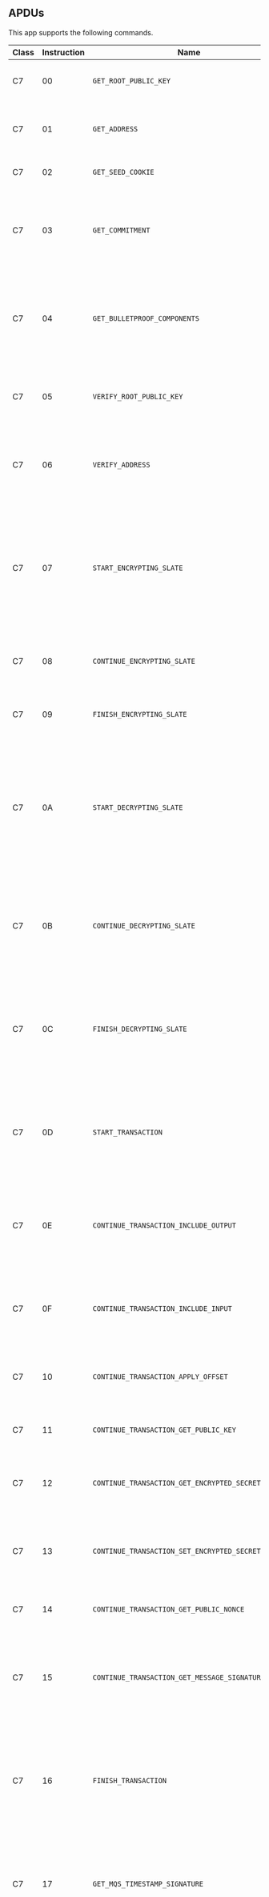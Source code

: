 ## APDUs

This app supports the following commands.

| Class | Instruction | Name                                              | Description |
|-------|-------------|---------------------------------------------------|-------------|
| C7    | 00          | `GET_ROOT_PUBLIC_KEY`                             | Returns an account's root public key |
| C7    | 01          | `GET_ADDRESS`                                     | Returns an account's address at a provided index |
| C7    | 02          | `GET_SEED_COOKIE`                                 | Returns an account's seed cookie |
| C7    | 03          | `GET_COMMITMENT`                                  | Returns an account's commitment for a provided identifier, value, and switch type |
| C7    | 04          | `GET_BULLETPROOF_COMPONENTS`                      | Returns an account's bulletproof components for a provided identifier, value, and switch type |
| C7    | 05          | `VERIFY_ROOT_PUBLIC_KEY`                          | Returns if the user verifies that an account's root public key is valid |
| C7    | 06          | `VERIFY_ADDRESS`                                  | Returns if the user verifies that an account's address at a provided index is valid |
| C7    | 07          | `START_ENCRYPTING_SLATE`                          | Return a random nonce and optional salt that will be used to encrypt data that will be provided later for an account at a provided index |
| C7    | 08          | `CONTINUE_ENCRYPTING_SLATE`                       | Returns the encrypted version of the provided data |
| C7    | 09          | `FINISH_ENCRYPTING_SLATE`                         | Returns the tag of the data that was encrypted |
| C7    | 0A          | `START_DECRYPTING_SLATE`                          | Prepares to start decrypted data that will be provided later with a provided nonce and optional salt for an account at a provided index |
| C7    | 0B          | `CONTINUE_DECRYPTING_SLATE`                       | Returns the decrypted version of the provided data that has then been encrypted with a random AES key |
| C7    | 0C          | `FINISH_DECRYPTING_SLATE`                         | Returns the random AES key used to decrypted the data that was previously returned if a valid tag is provided |
| C7    | 0D          | `START_TRANSACTION`                               | Starts a transaction for provided output, input, and fee amounts for an account at a provided index |
| C7    | 0E          | `CONTINUE_TRANSACTION_INCLUDE_OUTPUT`             | Includes the output for a provided identifier, value, and switch type in the transaction |
| C7    | 0F          | `CONTINUE_TRANSACTION_INCLUDE_INPUT`              | Includes the input for a provided identifier, value, and switch type in the transaction |
| C7    | 10          | `CONTINUE_TRANSACTION_APPLY_OFFSET`               | Applies an offset to the transaction's blinding factor |
| C7    | 11          | `CONTINUE_TRANSACTION_GET_PUBLIC_KEY`             | Returns the transaction's blinding factor's public key |
| C7    | 12          | `CONTINUE_TRANSACTION_GET_ENCRYPTED_SECRET_NONCE` | Returns the transaction's secret nonce encrypted |
| C7    | 13          | `CONTINUE_TRANSACTION_SET_ENCRYPTED_SECRET_NONCE` | Sets the transaction's secret nonce to a provided encrypted secret nonce |
| C7    | 14          | `CONTINUE_TRANSACTION_GET_PUBLIC_NONCE`           | Returns the transaction's public nonce |
| C7    | 15          | `CONTINUE_TRANSACTION_GET_MESSAGE_SIGNATURE`      | Returns the signature for a provided message and public key signed with the transaction's blinding factor |
| C7    | 16          | `FINISH_TRANSACTION`                              | Returns the signature for the provided kernel information signed with the transaction's blinding factor |
| C7    | 17          | `GET_MQS_TIMESTAMP_SIGNATURE`                     | Returns the signature for a provided timestamp signed with an account's MQS private key at a provided index |
| C7    | 18          | `GET_TOR_CERTIFICATE_SIGNATURE`                   | Returns the signature for a provided Tor certificate signed with an account's Tor private key at a provided index |

## Response Codes

This app can return the following response codes.

| Code   | Name                  | Description |
|--------|-----------------------|-------------|
| 0xB100 | `UNKNOWN_CLASS`       | APDU's class is unknown |
| 0xB101 | `UNKNOWN_INSTRUCTION` | APDU's instruction in unknown |
| 0xB102 | `MALFORMED_REQUEST`   | APDU is malformed |
| 0xB103 | `USER_REJECTED`       | User rejected the request |
| 0xB104 | `INTERNAL_ERROR`      | An internal error occurred |
| 0xD100 | `INVALID_PARAMETERS`  | APDU's parameters or data is invalid |
| 0xD101 | `INVALID_STATE`       | Operation can't be performed in the current state |
| 0xD102 | `DEVICE_LOCKED`       | Device is locked |
| 0x9000 | `SUCCESS`             | Success |

## Commands

### GET_ROOT_PUBLIC_KEY

#### Description

Returns an account's root public key after displaying a message on the device's screen to obtain the user's approval. The root public key can be used to create a view key.

#### Encoding

**Command**

| Class | Instruction |
|-------|-------------|
| C7    | 00          |

**Parameters**

| Parameter | Name | Description |
|-----------|------|-------------|
| P1        | N/A  | Unused (must be zero) |
| P2        | N/A  | Unused (must be zero) |

**Input data**

| Length | Name      | Description |
|--------|-----------|-------------|
| 4      | `account` | Account number (little endian, max 7FFFFFFF) |

**Output data**

| Length | Name              | Description |
|--------|-------------------|-------------|
| 33     | `root_public_key` | The compressed root public key for the provided account |

### GET_ADDRESS

#### Description

Returns an account's MQS, Tor, or Slatepack address at a provided index. This address is also the account's payment proof address at the provided index.

#### Encoding

**Command**

| Class | Instruction |
|-------|-------------|
| C7    | 01          |

**Parameters**

| Parameter | Name           | Description |
|-----------|----------------|-------------|
| P1        | `address_type` | 00 for MQS, 01 for Tor, or 02 for Slatepack address |
| P2        | N/A            | Unused (must be zero) |

**Input data**

| Length | Name      | Description |
|--------|-----------|-------------|
| 4      | `account` | Account number (little endian, max 7FFFFFFF)) |
| 4      | `index`   | Index number (little endian) |

**Output data**

| Length                                                  | Name      | Description |
|---------------------------------------------------------|-----------|-------------|
| 52 for MQS, 56 for Tor, and >= 60 for Slatepack address | `address` | The account's MQS, Tor, or Slatepack address at the provided index |

### GET_SEED_COOKIE

#### Description

Returns the SHA512 hash of the account's root public key. This hash can be used to determine if a connected hardware wallet corresponds to a previously obtained root public key.

#### Encoding

**Command**

| Class | Instruction |
|-------|-------------|
| C7    | 02          |

**Parameters**

| Parameter | Name | Description |
|-----------|------|-------------|
| P1        | N/A  | Unused (must be zero) |
| P2        | N/A  | Unused (must be zero) |

**Input data**

| Length  | Name         | Description |
|---------|--------------|-------------|
| 4       | `account`    | Account number (little endian, max 7FFFFFFF)) |

**Output data**

| Length | Name          | Description |
|--------|---------------|-------------|
| 64     | `seed_cookie` | The SHA512 hash of the account's root public key |

### GET_COMMITMENT

#### Description

Returns the account's commitment for the provided identifier, value, and switch type.

#### Encoding

**Command**

| Class | Instruction |
|-------|-------------|
| C7    | 03          |

**Parameters**

| Parameter | Name | Description |
|-----------|------|-------------|
| P1        | N/A  | Unused (must be zero) |
| P2        | N/A  | Unused (must be zero) |

**Input data**

| Length  | Name          | Description |
|---------|---------------|-------------|
| 4       | `account`     | Account number (little endian, max 7FFFFFFF)) |
| 17      | `identifier`  | Identifier |
| 8       | `value`       | Value to commit (little endian) |
| 1       | `switch_type` | 00 for none or 01 for regular |

**Output data**

| Length | Name          | Description |
|--------|---------------|-------------|
| 33     | `commitment`  | The account's commitment for the provided identifier, value, and switch type |

### GET_BULLETPROOF_COMPONENTS

#### Description

Returns the account's bulletproof components tau x, t one, and t two for the provided identifier, value, and switch type. These bulletproof components can be used to create a bulletproof. A processing message is displayed on the device for the duration of this command that shows either sending transaction, receiving transaction, or creating coinbase depending on the parameter provided.

This command takes about 90 seconds to complete on a Ledger Nano S hardware wallet, about 46 seconds to complete on a Ledger Nano X hardware wallet, and about 24 seconds to complete on a Ledger Nano S Plus hardware wallet.

#### Encoding

**Command**

| Class | Instruction |
|-------|-------------|
| C7    | 04          |

**Parameters**

| Parameter | Name           | Description |
|-----------|----------------|-------------|
| P1        | `message_type` | 00 for sending transaction, 01 for receiving transaction, or 02 for creating coinbase |
| P2        | N/A            | Unused (must be zero) |

**Input data**

| Length  | Name          | Description |
|---------|---------------|-------------|
| 4       | `account`     | Account number (little endian, max 7FFFFFFF)) |
| 17      | `identifier`  | Identifier |
| 8       | `value`       | Value to commit (little endian) |
| 1       | `switch_type` | 00 for none or 01 for regular |

**Output data**

| Length | Name     | Description |
|--------|----------|-------------|
| 32     | `tau_x`  | The tau x bulletproof component |
| 33     | `t_one`  | The t one bulletproof component |
| 33     | `t_two`  | The t two bulletproof component |

### VERIFY_ROOT_PUBLIC_KEY

#### Description

Displays the account's root public key on the device and returns if the user verifies if the root public key is valid.

#### Encoding

**Command**

| Class | Instruction |
|-------|-------------|
| C7    | 05          |

**Parameters**

| Parameter | Name | Description |
|-----------|------|-------------|
| P1        | N/A  | Unused (must be zero) |
| P2        | N/A  | Unused (must be zero) |

**Input data**

| Length  | Name         | Description |
|---------|--------------|-------------|
| 4       | `account`    | Account number (little endian, max 7FFFFFFF)) |

**Output data**

| Length | Name | Description |
|--------|------|-------------|
| 0      | N/A  | Unused |

### VERIFY_ADDRESS

#### Description

Displays the account's MQS, Tor, or Slatepack address at a provided index on the device and returns if the user verifies if the address is valid.

#### Encoding

**Command**

| Class | Instruction |
|-------|-------------|
| C7    | 06          |

**Parameters**

| Parameter | Name           | Description |
|-----------|----------------|-------------|
| P1        | `address_type` | 00 for MQS, 01 for Tor, or 02 for Slatepack address |
| P2        | N/A            | Unused (must be zero) |

**Input data**

| Length | Name      | Description |
|--------|-----------|-------------|
| 4      | `account` | Account number (little endian, max 7FFFFFFF)) |
| 4      | `index`   | Index number (little endian) |

**Output data**

| Length | Name | Description |
|--------|------|-------------|
| 0      | N/A  | Unused |

### START_ENCRYPTING_SLATE

#### Description

Prepares the app's internal slate state to be able to encrypt data that will be provided later as an account at a provided index that can be decrypted by a provided address.

#### Encoding

**Command**

| Class | Instruction |
|-------|-------------|
| C7    | 07          |

**Parameters**

| Parameter | Name | Description |
|-----------|------|-------------|
| P1        | N/A  | Unused (must be zero) |
| P2        | N/A  | Unused (must be zero) |

**Input data**

| Length                                                  | Name                | Description |
|---------------------------------------------------------|---------------------|-------------|
| 4                                                       | `account`           | Account number (little endian, max 7FFFFFFF)) |
| 4                                                       | `index`             | Index number (little endian) |
| 52 for MQS, 56 for Tor, and >= 60 for Slatepack address | `recipient_address` | Address that will be able to decrypt the data |

**Output data**

| Length | Name    | Description |
|--------|---------|-------------|
| 12     | `nonce` | Random nonce used to encrypt the data |
| 0 or 8 | `salt`  | Optional random salt to encrypt the data that is used when the `recipient_address` is an MQS address |

### CONTINUE_ENCRYPTING_SLATE

#### Description

Encrypts the provided data using the app's internal slate state and returns it. The data must be provided in chunks of 64 bytes with the last chunk allowed to be less than 64 bytes.

#### Encoding

**Command**

| Class | Instruction |
|-------|-------------|
| C7    | 08          |

**Parameters**

| Parameter | Name | Description |
|-----------|------|-------------|
| P1        | N/A  | Unused (must be zero) |
| P2        | N/A  | Unused (must be zero) |

**Input data**

| Length | Name   | Description |
|--------|--------|-------------|
| <= 64  | `data` | Data chunk to encrypt |

**Output data**

| Length | Name             | Description |
|--------|------------------|-------------|
| <= 64  | `encrypted_data` | Encrypted version of the provided data chunk that is the same size as the provided data chunk |

### FINISH_ENCRYPTING_SLATE

#### Description

Returns the tag for all the data that was encrypted.

#### Encoding

**Command**

| Class | Instruction |
|-------|-------------|
| C7    | 09          |

**Parameters**

| Parameter | Name | Description |
|-----------|------|-------------|
| P1        | N/A  | Unused (must be zero) |
| P2        | N/A  | Unused (must be zero) |

**Input data**

| Length | Name | Description |
|--------|------|-------------|
| 0      | N/A  | Unused |

**Output data**

| Length | Name  | Description |
|--------|-------|-------------|
| 16     | `tag` | Tag for all the data that was encrypted |

### START_DECRYPTING_SLATE

#### Description

Prepares the app's internal slate state to be able to decrypt data that will be provided later as an account at a provided index using a provided nonce and optional salt that was encrypted by a provided address.

#### Encoding

**Command**

| Class | Instruction |
|-------|-------------|
| C7    | 0A          |

**Parameters**

| Parameter | Name | Description |
|-----------|------|-------------|
| P1        | N/A  | Unused (must be zero) |
| P2        | N/A  | Unused (must be zero) |

**Input data**

| Length                                                  | Name             | Description |
|---------------------------------------------------------|------------------|-------------|
| 4                                                       | `account`        | Account number (little endian, max 7FFFFFFF)) |
| 4                                                       | `index`          | Index number (little endian) |
| 12                                                      | `nonce`          | Nonce that was used to encrypt the data |
| 52 for MQS, 56 for Tor, and >= 60 for Slatepack address | `sender_address` | Address that will be able to decrypt the data |
| 0 or 8                                                  | `salt`           | Optional salt that was used to encrypt the data if the `sender_address` is an MQS address |

**Output data**

| Length | Name    | Description |
|--------|---------|-------------|
| 0      | N/A  | Unused |

### CONTINUE_DECRYPTING_SLATE

#### Description

Decrypts the provided data using the app's internal slate state and returns it encrypted with a random AES key. The data must be provided in chunks of 64 bytes with the last chunk allowed to be less than 64 bytes.

#### Encoding

**Command**

| Class | Instruction |
|-------|-------------|
| C7    | 0B          |

**Parameters**

| Parameter | Name | Description |
|-----------|------|-------------|
| P1        | N/A  | Unused (must be zero) |
| P2        | N/A  | Unused (must be zero) |

**Input data**

| Length | Name             | Description |
|--------|------------------|-------------|
| <= 64  | `encrypted_data` | Data chunk to decrypt |

**Output data**

| Length                | Name   | Description |
|-----------------------|--------|-------------|
| <= 70 | `data` | Decrypted version of the provided data chunk encrypted with a random AES key which results in the size being the size of the `encrypted_data` ceil to the next 16 bytre boundary |

### FINISH_DECRYPTING_SLATE

#### Description

Returns the AES key used to encrypt the decrypted data chunks if a valid tag is provided.

#### Encoding

**Command**

| Class | Instruction |
|-------|-------------|
| C7    | 0C          |

**Parameters**

| Parameter | Name | Description |
|-----------|------|-------------|
| P1        | N/A  | Unused (must be zero) |
| P2        | N/A  | Unused (must be zero) |

**Input data**

| Length | Name  | Description |
|--------|-------|-------------|
| 16     | `tag` | Tag for the encrypted data |

**Output data**

| Length | Name      | Description |
|--------|-----------|-------------|
| 32     | `aes_key` | AES key that can decrypt the data returned by the `CONTINUE_DECRYPTING_SLATE` command |

### START_TRANSACTION

#### Description

Prepares the app's internal transaction state to be able to process a transaction that will be provided later as an account at a provided index using a provided output, input, and fee. An optional sender or recipient address depending on if the transaction is received or sent can be provided if this transaction contains a payment proof.

#### Encoding

**Command**

| Class | Instruction |
|-------|-------------|
| C7    | 0D          |

**Parameters**

| Parameter | Name | Description |
|-----------|------|-------------|
| P1        | N/A  | Unused (must be zero) |
| P2        | N/A  | Unused (must be zero) |

**Input data**

| Length                                                  | Name      | Description |
|---------------------------------------------------------|-----------|-------------|
| 4                                                       | `account` | Account number (little endian, max 7FFFFFFF)) |
| 4                                                       | `index`   | Index number (little endian) |
| 8                                                       | `output`  | Output amount (little endian) |
| 8                                                       | `input`   | Input amount (little endian) |
| 8                                                       | `fee`     | Fee amount (little endian) |
| 52 for MQS, 56 for Tor, and >= 60 for Slatepack address | `address` | Sender or recipient address of the transaction |

**Output data**

| Length | Name | Description |
|--------|------|-------------|
| 0      | N/A  | Unused |

### CONTINUE_TRANSACTION_INCLUDE_OUTPUT

#### Description

Includes the output for a provided identifier, value, and switch type in the transaction in the app's internal transaction state.

#### Encoding

**Command**

| Class | Instruction |
|-------|-------------|
| C7    | 0E          |

**Parameters**

| Parameter | Name | Description |
|-----------|------|-------------|
| P1        | N/A  | Unused (must be zero) |
| P2        | N/A  | Unused (must be zero) |

**Input data**

| Length  | Name          | Description |
|---------|---------------|-------------|
| 17      | `identifier`  | Identifier |
| 8       | `value`       | Value to commit (little endian) |
| 1       | `switch_type` | 00 for none or 01 for regular |

**Output data**

| Length | Name | Description |
|--------|------|-------------|
| 0      | N/A  | Unused |

### CONTINUE_TRANSACTION_INCLUDE_INPUT

#### Description

Includes the input for a provided identifier, value, and switch type in the transaction in the app's internal transaction state.

#### Encoding

**Command**

| Class | Instruction |
|-------|-------------|
| C7    | 0F          |

**Parameters**

| Parameter | Name | Description |
|-----------|------|-------------|
| P1        | N/A  | Unused (must be zero) |
| P2        | N/A  | Unused (must be zero) |

**Input data**

| Length  | Name          | Description |
|---------|---------------|-------------|
| 17      | `identifier`  | Identifier |
| 8       | `value`       | Value to commit (little endian) |
| 1       | `switch_type` | 00 for none or 01 for regular |

**Output data**

| Length | Name | Description |
|--------|------|-------------|
| 0      | N/A  | Unused |

### CONTINUE_TRANSACTION_APPLY_OFFSET

#### Description

Applies an offset to the transaction's blinding factor in the app's internal transaction state.

#### Encoding

**Command**

| Class | Instruction |
|-------|-------------|
| C7    | 10          |

**Parameters**

| Parameter | Name | Description |
|-----------|------|-------------|
| P1        | N/A  | Unused (must be zero) |
| P2        | N/A  | Unused (must be zero) |

**Input data**

| Length  | Name     | Description |
|---------|----------|-------------|
| 32      | `offset` | Offset |

**Output data**

| Length | Name | Description |
|--------|------|-------------|
| 0      | N/A  | Unused |

### CONTINUE_TRANSACTION_GET_PUBLIC_KEY

#### Description

Returns the app's internal transaction state's blinding factor's public key.

#### Encoding

**Command**

| Class | Instruction |
|-------|-------------|
| C7    | 11          |

**Parameters**

| Parameter | Name | Description |
|-----------|------|-------------|
| P1        | N/A  | Unused (must be zero) |
| P2        | N/A  | Unused (must be zero) |

**Input data**

| Length | Name | Description |
|--------|------|-------------|
| 0      | N/A  | Unused |

**Output data**

| Length | Name         | Description |
|--------|--------------|-------------|
| 33     | `public_key` | Transaction's blinding factor's public key |

### CONTINUE_TRANSACTION_GET_ENCRYPTED_SECRET_NONCE

#### Description

Returns the app's internal transaction state's secret nonce encrypted.

#### Encoding

**Command**

| Class | Instruction |
|-------|-------------|
| C7    | 12          |

**Parameters**

| Parameter | Name | Description |
|-----------|------|-------------|
| P1        | N/A  | Unused (must be zero) |
| P2        | N/A  | Unused (must be zero) |

**Input data**

| Length | Name | Description |
|--------|------|-------------|
| 0      | N/A  | Unused |

**Output data**

| Length  | Name                     | Description |
|---------|--------------------------|-------------|
| Varying | `encrypted_secret_nonce` | Encrypted secret nonce |

### CONTINUE_TRANSACTION_SET_ENCRYPTED_SECRET_NONCE

#### Description

Set the app's internal transaction state's secret nonce.

#### Encoding

**Command**

| Class | Instruction |
|-------|-------------|
| C7    | 13          |

**Parameters**

| Parameter | Name | Description |
|-----------|------|-------------|
| P1        | N/A  | Unused (must be zero) |
| P2        | N/A  | Unused (must be zero) |

**Input data**

| Length  | Name                     | Description |
|---------|--------------------------|-------------|
| Varying | `encrypted_secret_nonce` | Encrypted secret nonce |

**Output data**

| Length | Name | Description |
|--------|------|-------------|
| 0      | N/A  | Unused |

### CONTINUE_TRANSACTION_GET_PUBLIC_NONCE

#### Description

Returns the app's internal transaction state's public nonce.

#### Encoding

**Command**

| Class | Instruction |
|-------|-------------|
| C7    | 14          |

**Parameters**

| Parameter | Name | Description |
|-----------|------|-------------|
| P1        | N/A  | Unused (must be zero) |
| P2        | N/A  | Unused (must be zero) |

**Input data**

| Length | Name | Description |
|--------|------|-------------|
| 0      | N/A  | Unused |

**Output data**

| Length | Name           | Description |
|--------|----------------|-------------|
| 33     | `public_nonce` | Public nonce |

### CONTINUE_TRANSACTION_GET_MESSAGE_SIGNATURE

#### Description

Returns the signature for a provided UTF-8 message and public key signed with the app's internal transaction state's blinding factor.

#### Encoding

**Command**

| Class | Instruction |
|-------|-------------|
| C7    | 15          |

**Parameters**

| Parameter | Name | Description |
|-----------|------|-------------|
| P1        | N/A  | Unused (must be zero) |
| P2        | N/A  | Unused (must be zero) |

**Input data**

| Length  | Name         | Description |
|---------|--------------|-------------|
| 33      | `public_key` | Public key |
| Varying | `message`    | UTF-8 message |

**Output data**

| Length | Name        | Description |
|--------|-------------|-------------|
| 64     | `signature` | Single-signer signature |

### FINISH_TRANSACTION

#### Description

Returns the signature for the provided kernel information signed with the apps' internal transaction state's blinding factor. This command requires user approval if transaction is sending.

A payment proof will be returned as well if the payment is receiving, a `kernel_commitment` is provided, and an `address` was provided to the `START_TRANSACTION` command. In this situation, the the `address` provided to `START_TRANSACTION` will be treated as the sender's address and the `address_type` will be treated as the desired receiver's address type.

A payment proof will be displayed if a payment is sending, a `kernel_commitment` is provided, a `payment_proof` is provided, and an `address` was provided to the `START_TRANSACTION` command. In this situation, the the `address` provided to `START_TRANSACTION` will be treated as the receiver's address and the `address_type` will be treated as the desired sender's address type.

If a transaction needs to be finalized at a later time, then the app's internal slate state can be restored by starting a transaction, including the same inputs and outputs, applying the same offset, and setting the encrypted secret nonce that was previously obtained with a `CONTINUE_TRANSACTION_GET_ENCRYPTED_SECRET_NONCE` command.

#### Encoding

**Command**

| Class | Instruction |
|-------|-------------|
| C7    | 16          |

**Parameters**

| Parameter | Name           | Description |
|-----------|----------------|-------------|
| P1        | `address_type` | Optional 00 for MQS, 01 for Tor, or 02 for Slatepack address that will be used if creating a payment proof |
| P2        | N/A            | Unused (must be zero) |

**Input data**

| Length                                                  | Name                 | Description |
|---------------------------------------------------------|----------------------|-------------|
| 33                                                      | `public_nonce`       | Public nonce |
| 33                                                      | `public_key`         | Public key |
| 1, 3, or 9                                              | `kernel_information` | 00 for plain, 01 for coinbase, 02 and lock height (8 bytes, little endian) for height locked, or 03 and relative height (2 bytes, little endian, max 10080) |
| 0 or 33                                                 | `kernel_commitment`  | Optional kernel commitment that will be used for creating or displaying a payment proof |
| 0, <= 72 for MQS, or 64 for Tor and Slatepack signature | `payment_proof`      | Optional receiver's payment proof signature that will be used when displaying a payment proof

**Output data**

| Length                                                 | Name            | Description |
|--------------------------------------------------------|-----------------|-------------|
| 64                                                     | `signature`     | Single-signer signature for the transaction and kernel information |
| 0, <= 72 for MQS or 64 for Tor and Slatepack signature | `payment_proof` | Optional receiver's payment proof signature |

### GET_MQS_TIMESTAMP_SIGNATURE

#### Description

Returns the signature for a provided timestamp signed with an account's MQS private key at a provided index after obtaining user's approval.

#### Encoding

**Command**

| Class | Instruction |
|-------|-------------|
| C7    | 17          |

**Parameters**

| Parameter | Name | Description |
|-----------|------|-------------|
| P1        | N/A  | Unused (must be zero) |
| P2        | N/A  | Unused (must be zero) |

**Input data**

| Length | Name               | Description |
|--------|--------------------|-------------|
| 4      | `account`          | Account number (little endian, max 7FFFFFFF)) |
| 4      | `index`            | Index number (little endian) |
| 4      | `timestamp`        | Timestamp epoch to sign (little endian, max 23FFFFFFDC00) |
| 2      | `time zone offset` | Time zone offset in minutes used when displaying the timestamp (little endian, signed, min -780, max 900) |

**Output data**

| Length        | Name        | Description |
|---------------|-------------|-------------|
| <= 72 | `signature` | DER signature of the timestamp |

### GET_TOR_CERTIFICATE_SIGNATURE

#### Description

Returns the signature for a provided Tor certificate signed with an account's Tor private key at a provided index after obtaining user's approval.

#### Encoding

**Command**

| Class | Instruction |
|-------|-------------|
| C7    | 18          |

**Parameters**

| Parameter | Name | Description |
|-----------|------|-------------|
| P1        | N/A  | Unused (must be zero) |
| P2        | N/A  | Unused (must be zero) |

**Input data**

| Length  | Name               | Description |
|---------|--------------------|-------------|
| 4       | `account`          | Account number (little endian, max 7FFFFFFF)) |
| 4       | `index`            | Index number (little endian) |
| Varying | `tor_certificate`  | Ed25519_signing_cert without header and signature to sign |
| 2       | `time zone offset` | Time zone offset in minutes used when displaying the Tor certificate's expiration timestamp (little endian, signed, min -780, max 900) |

**Output data**

| Length | Name        | Description |
|--------|-------------|-------------|
| 64     | `signature` | Ed25519 signature of the Tor certificate |

## Notes
* The app will reset its internal slate and/or transaction state when unrelated commands are requested. For example, performing a `START_TRANSACTION` command followed by a `GET_COMMITMENT` command will reset the app's internal transaction state thus requiring another `START_TRANSACTION` command to be performed before a `CONTINUE_TRANSACTION_INCLUDE_OUTPUT` command can be successfully performed.
